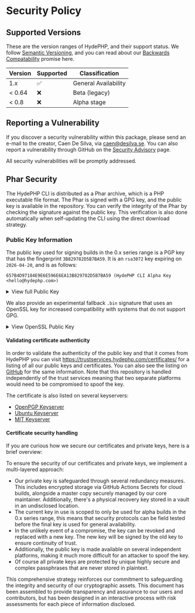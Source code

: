 # Security Policy

## Supported Versions

These are the version ranges of HydePHP, and their support status. We follow [Semantic Versioning](https://semver.org), and you can read about our [Backwards Compatability](https://github.com/hydephp/policies/blob/master/backwards-compatability.md) promise here.

| Version | Supported          | Classification       |
|---------|--------------------|----------------------|
| 1.x     | :white_check_mark: | General Availability |
| < 0.64  | :x:                | Beta (legacy)        |
| < 0.8   | :x:                | Alpha stage          |


## Reporting a Vulnerability

If you discover a security vulnerability within this package, please send an e-mail to the creator, Caen De Silva, via caen@desilva.se.
You can also report a vulnerability through GitHub on the [Security Advisory](https://github.com/hydephp/develop/security/advisories) page.

All security vulnerabilities will be promptly addressed.

## Phar Security

The HydePHP CLI is distributed as a Phar archive, which is a PHP executable file format.
The Phar is signed with a GPG key, and the public key is available in the repository.
You can verify the integrity of the Phar by checking the signature against the public key.
This verification is also done automatically when self-updating the CLI using the direct download strategy.

### Public Key Information

The public key used for signing builds in the 0.x series range is a PGP key that has the fingerprint `3B829782D5B7BA59`. It is an `rsa3072` key expiring on `2026-04-20`, and is as follows:

```
657B4D97184E9E6E596E6EA13B829782D5B7BA59 (HydePHP CLI Alpha Key <hello@hydephp.com>)
```

<details>
<summary>View full Public Key</summary>

```plaintext
-----BEGIN PGP PUBLIC KEY BLOCK-----
Comment: 657B 4D97 184E 9E6E 596E  6EA1 3B82 9782 D5B7 BA59
Comment: HydePHP CLI Alpha Key <hello@hydephp.com>

xsDNBGYjs9cBDADQHXANkom2WsMRoOn87CVZFqdzBxkVvrhmmXC7ceDtr7psgY32
0VoEH4vhUVxfreMs7NsgqBOv1Q7VyaGJVIoAfLCdoYa6KJpfwiPHIgCewe3Ad1Fn
UJahKtas8JyyKJM52c+l3ksyWSSk44gRIpHgyQZBCBoCkmEeOBYD1nz7fbK0mvSu
5SfdXkzUBUS8mVuHIDDTgEZzGUF5KTRtT0F4lmGgyjmlPkqjVZn8sRXM7JTanVCe
qKs9StMRps6m7GEvRoSvXugDR/ZanwVZD6Q0iHu+LOirR4AFh/6WMJtkGoLNqAMm
DIKlyBDR3WV4/7zm2Fzu6RgFDI4Oe2qj54T1B8lAnuOvAiTkAH8mbI3KnjtJiAU+
wram8FGhbwWxmcwdXb0DiIvNfPKp82IM2NhVyv6U6pgoYCW2qmO2bCx48O5gJ2eH
FXOIVx7Ut/mw4PbgzTTYhU3J39JpSE2blBKOcFyda4j/0s+pvlMTNQFOjKupDc84
dDq3aaVtg/980DcAEQEAAc0pSHlkZVBIUCBDTEkgQWxwaGEgS2V5IDxoZWxsb0Bo
eWRlcGhwLmNvbT7CwRQEEwEKAD4WIQRle02XGE6ebllubqE7gpeC1be6WQUCZiOz
1wIbAwUJA8JnAAULCQgHAgYVCgkICwIEFgIDAQIeAQIXgAAKCRA7gpeC1be6WWvs
C/9p73NmVIyTi1XBSnTJPUtUObQIj4cqJPVxr4nO+2a9L6f2PlOx7/e/xsAi5hRO
a7m/e/P4two1N3HOS68tofw2xF4aVpXhXE5Y1buS1l9LKiV8Zpt+bbVASHulnF4p
Z3T2A60mYDwqeWYocE56521eOLvkwgVCk9GLT7J9uudelWj4lrmVnKEnYJXlhKk+
DTolZfLwgR7UwfU7mmu47/It2TCNxSVCV4foX8Qxau0+30gG8zx3bsk8fo7OujFG
gkp9xCmIG6mrFrxnwOLZ5/GUSx9qnRJf/ao60EhHASDOpqAhfBPYC3/py1EOOBBP
dwSC72UT27nXSNJarzeh/DvpSaOIOfbfxH8Tvn67Lek/QApF/qbqwm+LTa17mhfi
ZS3K71MojJCR+GTwbZUmS8vKNgPihN4jPo35fJosyeM/RSrxCVPqEWuY+AJMGCy2
Fbwk3psXslY2OUD3uTgJ2zWfZpmA7et1m+ZHI88im6w9XVWGE8wr6NUekE03mM/M
VpbOwM0EZiOz1wEMAN+cX1TS84pTFRUbzC+Id37n5p0jyUGE83l7G+rqx52r2PxB
e82J4BGGa/fZo+UpKHQIzL47en9g1bUXG2O4f90fG5Ubbor1/f4q5JNLTrx9vTt0
/V/1DYQihTNNl6+HISe27Or8Mj6ZABVGr16oNF/hSl7H02FLauxaDTC27SRCXDkS
sYK6xKPuMpaxfQdoJupk6Km+brVHC+mhK7HGeLHsYfSTyhoGv7kFppRFe50PdupD
4fHACnGNnxa84ZYG7WESzW3UMiuqq6NDqYgBlxiF5yn3lqW3PgbiDUcJ6TFQo5+m
a61zWqzYnQDeyBRTy8za8T8Fd/lnS5P5IYJXDDc/3YnB0ekWDWPv/vj5yRKhhPNT
qrePaoQqCMO6cncCsAUIT0igaeE0cQRt5kl6+NbWPalHinqrUi2m8ub3GB1cjHuF
M5xh40hD7aDUjmACMmmZexBLI9U7kGxCyJW+wSrFM3oSOD8Chq3kUiQ2qVUqzZ5J
8+i1guwwS3AMfSqDNQARAQABwsD8BBgBCgAmFiEEZXtNlxhOnm5Zbm6hO4KXgtW3
ulkFAmYjs9cCGwwFCQPCZwAACgkQO4KXgtW3ulnzDwwAjLmtc4jLqdV59ZZgeDhU
kYRTa6ZLxZqrFyKA4iZIiY+qJlsnhU25lmIzuFI+I/DTcF14lxOivCaXMpDk6gyX
RUedSLSKu5Po5xBAsMoeAonabJq+TUyVTm5YPht3/sfiJpNAdzdSm89QPJ+S+ftD
zybnlMcW74R/Wfdu/jEPEvS8oQsrSl5o36pf98YJIMdQpCJVa1ow5jPspoS2SKhm
FZiWpjCFij49fdVaB/ZMcFgO9EQOo3iPghLGbUqX7mFNCUVaiEXdhxG1mBrZHk4+
5p/2A2skKfiLEqK3VscTr+3L6wRKIxILF4O1L/5y3av4+FeTXhFD5TbUWYIOz8K5
vtMZJiFyK+ehxGrHvR+WPqymI0VntAjWN+sy0+EqlWEoTIE36pq2pY5PtQ7raOQT
C7e7eoE/G78nv6beQslqVEj+xXHp/SPOIdXfUyBIIKoOuwpavGFI7gOfPLRBQepQ
YXlffyl8g5pXBQKUo/L1BGbePF18Xg4jwsNPIMjUQObJ
=L0Bf
-----END PGP PUBLIC KEY BLOCK-----
```
</details>

We also provide an experimental fallback `.bin` signature that uses an OpenSSL key for increased compatibility with systems that do not support GPG.


<details>
<summary>View OpenSSL Public Key</summary>

```plaintext
-----BEGIN PUBLIC KEY-----
MIICIjANBgkqhkiG9w0BAQEFAAOCAg8AMIICCgKCAgEAs3cVirZlZhS/zl2svR09
6gcoQg1QNbyHQzomRWwiO3Zk0TphFzRJ/wATFQ+BjytgQzjOEi6YKSVZLgu0CKHd
JG27wpFyuLO0OkykCnHOQ/O81K9YI0WpgAd/pA60BpOh+5LUx0lsjRqPzV/O2Rk4
YekJk7bdLMgwoAM6fTpg1gM1/5ytFd0Gc1461s4cmQCH51pX2NPdldGYNOjgSZKk
qJMYpvDNfLNqzhc2gXHqenswAwWGspWgC32lcm0TVknC5+wt1SDGei5IyP/hv/L5
Hr2C9QvzH3nDuK3qea8Hpk5IbcRoiUm+HIBQ/wRzCa3UOkNGmipNlVicOHxaSwpn
M2x94TIjR2f3adUA9hmjHicPPPmDCc8wUfLmfktF2+4C6NL4BwdRuC2bdp/Dfsys
pW2Rjq4KDU06IzfPq1B6PNs6vwwCbQ4AT/X3hhFl1e25ygRaneB1NRLBCj+/X9j3
lhlxVDo6y83E9QkqebiBJpJ0aGFPfi8vpAt+IgRr2C7rAFiCrjDUIRQaNZfC19W1
UxkBzXPe+HXIOc9CVSWtVgf2fPkyn0WkZmSrN5M0UA12snMoLPDzPJ+K50TwO5Y1
60NQorbPFpjIy5WSAn+a+F5SwZ+3umk1eL+17SjqEmQ/jHYWTX1Hn+LJY+CVUqCz
Xys3FeRJy25FQ/J/npGcxRcCAwEAAQ==
-----END PUBLIC KEY-----
```
</details>

#### Validating certificate authenticity

In order to validate the authenticity of the public key and that it comes from HydePHP you can visit https://trustservices.hydephp.com/certificates/ for a listing of all our public keys and certificates.
You can also see the listing on [GitHub](https://github.com/hydephp/certificates) for the same information. Note that this repository is handled independently of the trust services meaning that two separate platforms would need to be compromised to spoof the key.

The certificate is also listed on several keyservers:
- [OpenPGP Keyserver](https://keys.openpgp.org/vks/v1/by-fingerprint/657B4D97184E9E6E596E6EA13B829782D5B7BA59)
- [Ubuntu Keyserver](https://keyserver.ubuntu.com/pks/lookup?op=get&search=0x657B4D97184E9E6E596E6EA13B829782D5B7BA59)
- [MIT Keyserver](https://pgp.mit.edu/pks/lookup?op=get&search=0x657B4D97184E9E6E596E6EA13B829782D5B7BA59)

#### Certificate security handling

If you are curious how we secure our certificates and private keys, here is a brief overview:

To ensure the security of our certificates and private keys, we implement a multi-layered approach:

- Our private key is safeguarded through several redundancy measures. This includes encrypted storage via GitHub Actions Secrets for cloud builds, alongside a master copy securely managed by our core maintainer. Additionally, there's a physical recovery key stored in a vault in an undisclosed location.
- The current key in use is scoped to only be used for alpha builds in the 0.x series range, this means that security protocols can be field tested before the final key is used for general availability.
- In the unlikely event of a compromise, the key can be revoked and replaced with a new key. The new key will be signed by the old key to ensure continuity of trust.
- Additionally, the public key is made available on several independent platforms, making it much more difficult for an attacker to spoof the key.
- Of course all private keys are protected by unique highly secure and complex passphrases that are never stored in plaintext.

This comprehensive strategy reinforces our commitment to safeguarding the integrity and security of our cryptographic assets.
This document has been assembled to provide transparency and assurance to our users and contributors,
but has been designed in an interactive process with risk assessments for each piece of information disclosed.
